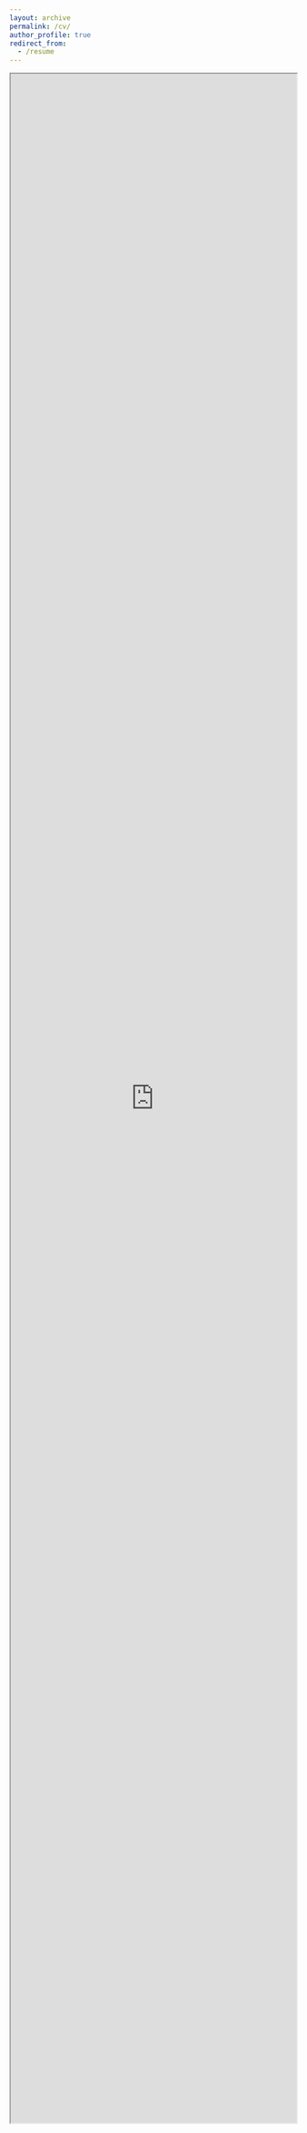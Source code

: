 ```yaml
---
layout: archive
permalink: /cv/
author_profile: true
redirect_from:
  - /resume
---
```


<style>
iframe {
    height: 90vh;
    width: 100%;
}
</style>



<iframe src="https://drive.google.com/file/d/12kZiuIcClkEu3mrTHpQQdApk2KCjwBlp/preview"></iframe>


